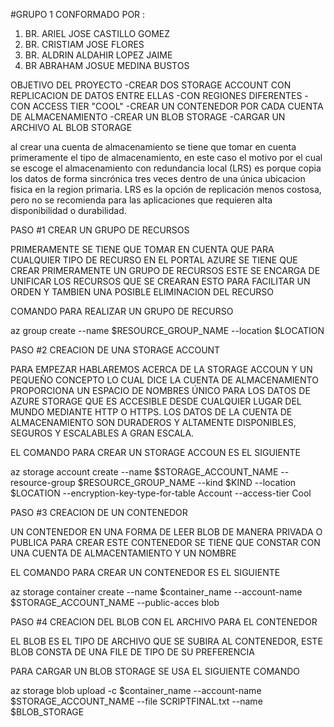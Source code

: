 #GRUPO 1 
CONFORMADO POR :
1. BR. ARIEL JOSE CASTILLO GOMEZ 
2. BR. CRISTIAM JOSE FLORES
3. BR. ALDRIN ALDAHIR LOPEZ JAIME
4. BR ABRAHAM JOSUE MEDINA BUSTOS
 
OBJETIVO DEL PROYECTO
-CREAR DOS STORAGE ACCOUNT CON REPLICACION DE DATOS ENTRE ELLAS 
-CON REGIONES DIFERENTES 
-CON ACCESS TIER "COOL"
-CREAR UN CONTENEDOR POR CADA CUENTA DE ALMACENAMIENTO
-CREAR UN BLOB STORAGE 
-CARGAR UN ARCHIVO AL BLOB STORAGE

al crear una cuenta de almacenamiento se tiene que tomar en cuenta primeramente el tipo de almacenamiento, 
en este caso el motivo por el cual se escoge el almacenamiento con redundancia local (LRS) es porque copia los datos 
de forma sincrónica tres veces dentro de una única ubicacion fisica en la region primaria. 
LRS es la opción de replicación menos costosa, pero no se recomienda para las aplicaciones que requieren alta 
disponibilidad o durabilidad.

PASO #1 CREAR UN GRUPO DE RECURSOS 

PRIMERAMENTE SE TIENE QUE TOMAR EN CUENTA QUE PARA CUALQUIER TIPO DE RECURSO EN EL PORTAL AZURE 
SE TIENE QUE CREAR PRIMERAMENTE UN GRUPO DE RECURSOS ESTE SE ENCARGA DE UNIFICAR LOS RECURSOS 
QUE SE CREARAN ESTO PARA FACILITAR UN ORDEN Y TAMBIEN UNA POSIBLE ELIMINACION DEL RECURSO

COMANDO PARA REALIZAR UN GRUPO DE RECURSO

az group create --name $RESOURCE_GROUP_NAME --location $LOCATION


PASO #2 CREACION DE UNA STORAGE ACCOUNT

PARA EMPEZAR HABLAREMOS ACERCA DE LA STORAGE ACCOUN Y UN PEQUEÑO CONCEPTO LO CUAL DICE
LA CUENTA DE ALMACENAMIENTO PROPORCIONA UN ESPACIO DE NOMBRES ÚNICO PARA LOS DATOS DE AZURE STORAGE
QUE ES ACCESIBLE DESDE CUALQUIER LUGAR DEL MUNDO MEDIANTE HTTP O HTTPS. LOS DATOS DE LA CUENTA DE ALMACENAMIENTO
SON DURADEROS Y ALTAMENTE DISPONIBLES, SEGUROS Y ESCALABLES A GRAN ESCALA.

EL COMANDO PARA CREAR UN STORAGE ACCOUN ES EL SIGUIENTE

az storage account create --name $STORAGE_ACCOUNT_NAME  --resource-group $RESOURCE_GROUP_NAME --kind $KIND --location $LOCATION --encryption-key-type-for-table Account --access-tier Cool

PASO #3 CREACION DE UN CONTENEDOR 

UN CONTENEDOR EN UNA FORMA DE LEER BLOB DE MANERA PRIVADA O PUBLICA PARA CREAR ESTE CONTENEDOR SE TIENE QUE CONSTAR
CON UNA CUENTA DE ALMACENTAMIENTO Y UN NOMBRE 

EL COMANDO PARA CREAR UN CONTENEDOR ES EL SIGUIENTE

az storage container create --name $container_name --account-name $STORAGE_ACCOUNT_NAME  --public-acces blob

PASO #4 CREACION DEL BLOB CON EL ARCHIVO PARA EL CONTENEDOR 

EL BLOB ES EL TIPO DE ARCHIVO QUE SE SUBIRA AL CONTENEDOR, ESTE BLOB CONSTA DE UNA FILE DE TIPO DE SU PREFERENCIA

PARA CARGAR UN BLOB STORAGE SE USA EL SIGUIENTE COMANDO

az storage blob upload  -c $container_name --account-name $STORAGE_ACCOUNT_NAME --file SCRIPTFINAL.txt --name $BLOB_STORAGE
